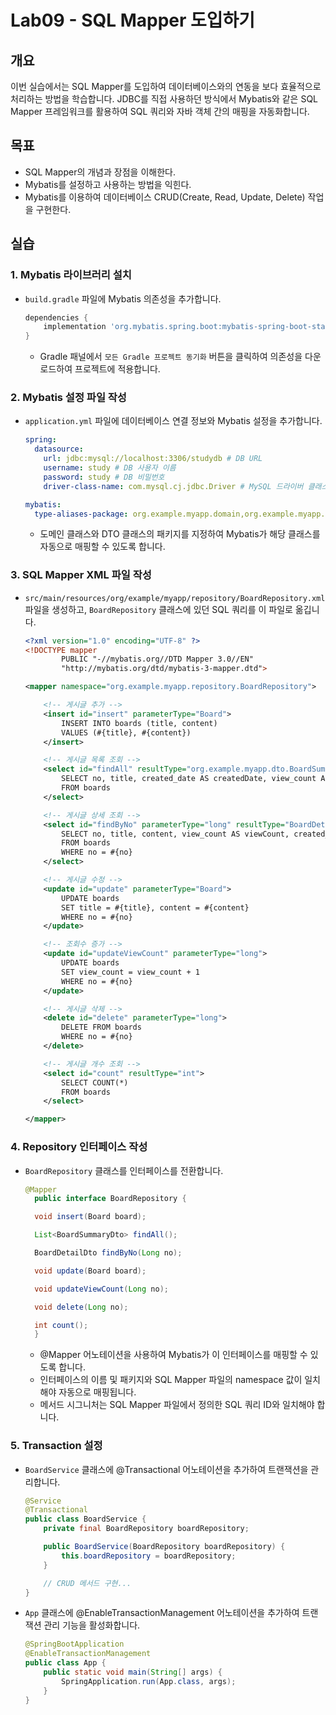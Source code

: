 # Lab09 - SQL Mapper 도입하기

## 개요
이번 실습에서는 SQL Mapper를 도입하여 데이터베이스와의 연동을 보다 효율적으로 처리하는 방법을 학습합니다. JDBC를 직접 사용하던 방식에서 Mybatis와 같은 SQL Mapper 프레임워크를 활용하여 SQL 쿼리와 자바 객체 간의 매핑을 자동화합니다.

## 목표

- SQL Mapper의 개념과 장점을 이해한다.
- Mybatis를 설정하고 사용하는 방법을 익힌다.
- Mybatis를 이용하여 데이터베이스 CRUD(Create, Read, Update, Delete) 작업을 구현한다.

## 실습

### 1. Mybatis 라이브러리 설치

- `build.gradle` 파일에 Mybatis 의존성을 추가합니다.
    ```groovy
    dependencies {
        implementation 'org.mybatis.spring.boot:mybatis-spring-boot-starter:3.0.4'
    }
    ```
    - Gradle 패널에서 `모든 Gradle 프로젝트 동기화` 버튼을 클릭하여 의존성을 다운로드하여 프로젝트에 적용합니다.

### 2. Mybatis 설정 파일 작성

- `application.yml` 파일에 데이터베이스 연결 정보와 Mybatis 설정을 추가합니다.
    ```yaml
    spring:
      datasource:
        url: jdbc:mysql://localhost:3306/studydb # DB URL
        username: study # DB 사용자 이름
        password: study # DB 비밀번호
        driver-class-name: com.mysql.cj.jdbc.Driver # MySQL 드라이버 클래스

    mybatis:
      type-aliases-package: org.example.myapp.domain,org.example.myapp.dto
    ```
    - 도메인 클래스와 DTO 클래스의 패키지를 지정하여 Mybatis가 해당 클래스를 자동으로 매핑할 수 있도록 합니다.

### 3. SQL Mapper XML 파일 작성

- `src/main/resources/org/example/myapp/repository/BoardRepository.xml` 파일을 생성하고, `BoardRepository` 클래스에 있던 SQL 쿼리를 이 파일로 옮깁니다.
    ```xml
    <?xml version="1.0" encoding="UTF-8" ?>
    <!DOCTYPE mapper
            PUBLIC "-//mybatis.org//DTD Mapper 3.0//EN"
            "http://mybatis.org/dtd/mybatis-3-mapper.dtd">

    <mapper namespace="org.example.myapp.repository.BoardRepository">

        <!-- 게시글 추가 -->
        <insert id="insert" parameterType="Board">
            INSERT INTO boards (title, content)
            VALUES (#{title}, #{content})
        </insert>

        <!-- 게시글 목록 조회 -->
        <select id="findAll" resultType="org.example.myapp.dto.BoardSummaryDto">
            SELECT no, title, created_date AS createdDate, view_count AS viewCount
            FROM boards
        </select>

        <!-- 게시글 상세 조회 -->
        <select id="findByNo" parameterType="long" resultType="BoardDetailDto">
            SELECT no, title, content, view_count AS viewCount, created_date AS createdDate
            FROM boards
            WHERE no = #{no}
        </select>

        <!-- 게시글 수정 -->
        <update id="update" parameterType="Board">
            UPDATE boards
            SET title = #{title}, content = #{content}
            WHERE no = #{no}
        </update>

        <!-- 조회수 증가 -->
        <update id="updateViewCount" parameterType="long">
            UPDATE boards
            SET view_count = view_count + 1
            WHERE no = #{no}
        </update>

        <!-- 게시글 삭제 -->
        <delete id="delete" parameterType="long">
            DELETE FROM boards
            WHERE no = #{no}
        </delete>

        <!-- 게시글 개수 조회 -->
        <select id="count" resultType="int">
            SELECT COUNT(*)
            FROM boards
        </select>

    </mapper>
    ```

### 4. Repository 인터페이스 작성
- `BoardRepository` 클래스를 인터페이스를 전환합니다.
  ```java
  @Mapper
    public interface BoardRepository {

    void insert(Board board);

    List<BoardSummaryDto> findAll();

    BoardDetailDto findByNo(Long no);

    void update(Board board);

    void updateViewCount(Long no);

    void delete(Long no);

    int count();
    }
  ```
  - @Mapper 어노테이션을 사용하여 Mybatis가 이 인터페이스를 매핑할 수 있도록 합니다.
  - 인터페이스의 이름 및 패키지와 SQL Mapper 파일의 namespace 값이 일치해야 자동으로 매핑됩니다.
  - 메서드 시그니처는 SQL Mapper 파일에서 정의한 SQL 쿼리 ID와 일치해야 합니다.

### 5. Transaction 설정

- `BoardService` 클래스에 @Transactional 어노테이션을 추가하여 트랜잭션을 관리합니다.
  ```java
  @Service
  @Transactional
  public class BoardService {
      private final BoardRepository boardRepository;

      public BoardService(BoardRepository boardRepository) {
          this.boardRepository = boardRepository;
      }

      // CRUD 메서드 구현...
  }
  ```

- `App` 클래스에 @EnableTransactionManagement 어노테이션을 추가하여 트랜잭션 관리 기능을 활성화합니다.
  ```java
  @SpringBootApplication
  @EnableTransactionManagement
  public class App {
      public static void main(String[] args) {
          SpringApplication.run(App.class, args);
      }
  }
  ``` 